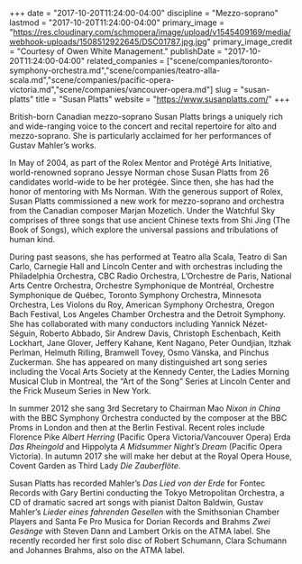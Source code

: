 +++
date = "2017-10-20T11:24:00-04:00"
discipline = "Mezzo-soprano"
lastmod = "2017-10-20T11:24:00-04:00"
primary_image = "https://res.cloudinary.com/schmopera/image/upload/v1545409169/media/webhook-uploads/1508512922645/DSC01787.jpg.jpg"
primary_image_credit = "Courtesy of Owen White Management."
publishDate = "2017-10-20T11:24:00-04:00"
related_companies = ["scene/companies/toronto-symphony-orchestra.md","scene/companies/teatro-alla-scala.md","scene/companies/pacific-opera-victoria.md","scene/companies/vancouver-opera.md"]
slug = "susan-platts"
title = "Susan Platts"
website = "https://www.susanplatts.com/"
+++

British-born Canadian mezzo-soprano Susan Platts brings a uniquely rich and wide-ranging voice to the concert and recital repertoire for alto and mezzo-soprano. She is particularly acclaimed for her performances of Gustav Mahler’s works.

In May of 2004, as part of the Rolex Mentor and Protégé Arts Initiative, world-renowned soprano Jessye Norman chose Susan Platts from 26 candidates world-wide to be her protégée. Since then, she has had the honor of mentoring with Ms Norman. With the generous support of Rolex, Susan Platts commissioned a new work for mezzo-soprano and orchestra from the Canadian composer Marjan Mozetich. Under the Watchful Sky comprises of three songs that use ancient Chinese texts from Shi Jing (The Book of Songs), which explore the universal passions and tribulations of human kind.

During past seasons, she has performed at Teatro alla Scala, Teatro di San Carlo, Carnegie Hall and Lincoln Center and with orchestras including the Philadelphia Orchestra, CBC Radio Orchestra, L’Orchestre de Paris, National Arts Centre Orchestra, Orchestre Symphonique de Montréal, Orchestre Symphonique de Québec, Toronto Symphony Orchestra, Minnesota Orchestra, Les Violons du Roy, American Symphony Orchestra, Oregon Bach Festival, Los Angeles Chamber Orchestra and the Detroit Symphony. She has collaborated with many conductors including Yannick Nézet-Séguin, Roberto Abbado, Sir Andrew Davis, Christoph Eschenbach, Keith Lockhart, Jane Glover, Jeffery Kahane, Kent Nagano, Peter Oundjian, Itzhak Perlman, Helmuth Rilling, Bramwell Tovey, Osmo Vänska, and Pinchus Zuckerman. She has appeared on many distinguished art song series including the Vocal Arts Society at the Kennedy Center, the Ladies Morning Musical Club in Montreal, the “Art of the Song” Series at Lincoln Center and the Frick Museum Series in New York.

In summer 2012 she sang 3rd Secretary to Chairman Mao *Nixon in China* with the BBC Symphony Orchestra conducted by the composer at the BBC Proms in London and then at the Berlin Festival. Recent roles include Florence Pike *Albert Herring* (Pacific Opera Victoria/Vancouver Opera) Erda *Das Rheingold* and Hippolyta *A Midsummer Night’s Dream* (Pacific Opera Victoria). In autumn 2017 she will make her debut at the Royal Opera House, Covent Garden as Third Lady *Die Zauberflöte*.

Susan Platts has recorded Mahler’s *Das Lied von der Erde* for Fontec Records with Gary Bertini conducting the Tokyo Metropolitan Orchestra, a CD of dramatic sacred art songs with pianist Dalton Baldwin, Gustav Mahler’s *Lieder eines fahrenden Gesellen* with the Smithsonian Chamber Players and Santa Fe Pro Musica for Dorian Records and Brahms *Zwei Gesänge* with Steven Dann and Lambert Orkis on the ATMA label. She recently recorded her first solo disc of Robert Schumann, Clara Schumann and Johannes Brahms, also on the ATMA label.
